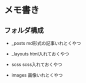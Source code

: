 メモ書き
===

フォルダ構成
---

* _posts
md形式の記事いれとくやつ

* _layouts
html入れておくやつ

* scss
scss入れておくやつ

* images
画像いれとくやつ
